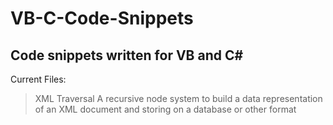 # VB-C-Code-Snippets
## Code snippets written for VB and C#

Current Files:

>XML Traversal
A recursive node system to build a data representation of an XML document and storing on a database or other format
